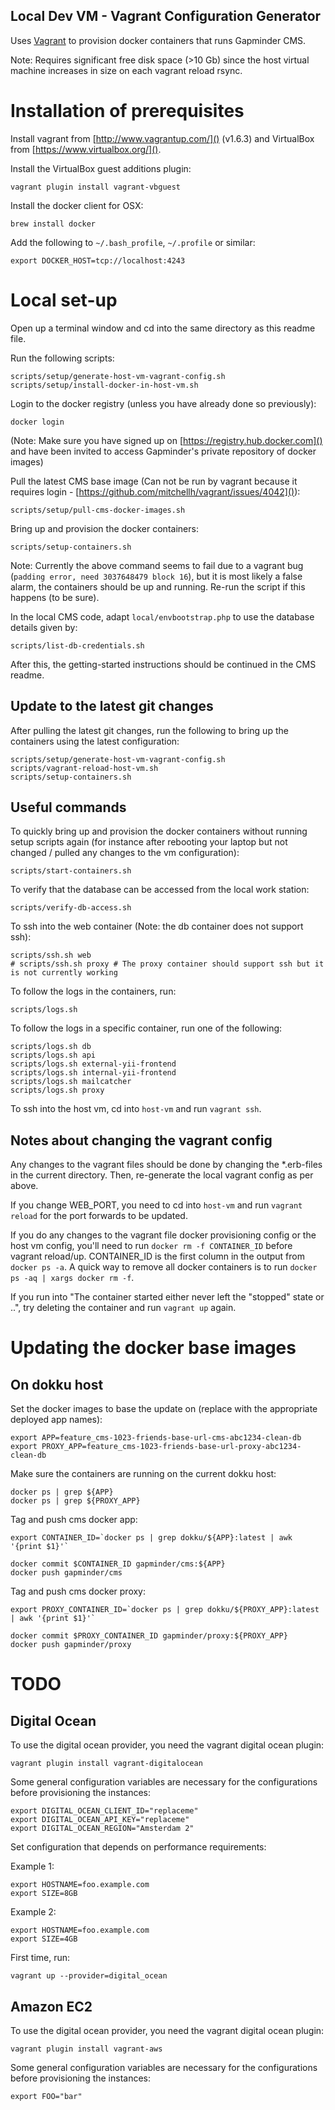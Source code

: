 Local Dev VM - Vagrant Configuration Generator
-----------------------------

Uses [Vagrant](http://www.vagrantup.com/) to provision docker containers that runs Gapminder CMS.

Note: Requires significant free disk space (>10 Gb) since the host virtual machine increases in size on each vagrant reload rsync.

# Installation of prerequisites

Install vagrant from [http://www.vagrantup.com/]() (v1.6.3) and VirtualBox from [https://www.virtualbox.org/]().

Install the VirtualBox guest additions plugin:

    vagrant plugin install vagrant-vbguest

Install the docker client for OSX:

    brew install docker

Add the following to `~/.bash_profile`, `~/.profile` or similar:

    export DOCKER_HOST=tcp://localhost:4243

# Local set-up

Open up a terminal window and cd into the same directory as this readme file.

Run the following scripts:

    scripts/setup/generate-host-vm-vagrant-config.sh
    scripts/setup/install-docker-in-host-vm.sh

Login to the docker registry (unless you have already done so previously):

    docker login

(Note: Make sure you have signed up on [https://registry.hub.docker.com]() and have been invited to access Gapminder's private repository of docker images)

Pull the latest CMS base image (Can not be run by vagrant because it requires login - [https://github.com/mitchellh/vagrant/issues/4042]()):

    scripts/setup/pull-cms-docker-images.sh

Bring up and provision the docker containers:

    scripts/setup-containers.sh

Note: Currently the above command seems to fail due to a vagrant bug (`padding error, need 3037648479 block 16`), but it is most likely a false alarm, the containers should be up and running. Re-run the script if this happens (to be sure).

In the local CMS code, adapt `local/envbootstrap.php` to use the database details given by:

    scripts/list-db-credentials.sh

After this, the getting-started instructions should be continued in the CMS readme.

## Update to the latest git changes

After pulling the latest git changes, run the following to bring up the containers using the latest configuration:

    scripts/setup/generate-host-vm-vagrant-config.sh
    scripts/vagrant-reload-host-vm.sh
    scripts/setup-containers.sh

## Useful commands

To quickly bring up and provision the docker containers without running setup scripts again (for instance after rebooting your laptop but not changed / pulled any changes to the vm configuration):

    scripts/start-containers.sh

To verify that the database can be accessed from the local work station:

    scripts/verify-db-access.sh

To ssh into the web container (Note: the db container does not support ssh):

    scripts/ssh.sh web
    # scripts/ssh.sh proxy # The proxy container should support ssh but it is not currently working

To follow the logs in the containers, run:

    scripts/logs.sh

To follow the logs in a specific container, run one of the following:

    scripts/logs.sh db
    scripts/logs.sh api
    scripts/logs.sh external-yii-frontend
    scripts/logs.sh internal-yii-frontend
    scripts/logs.sh mailcatcher
    scripts/logs.sh proxy

To ssh into the host vm, cd into `host-vm` and run `vagrant ssh`.

## Notes about changing the vagrant config

Any changes to the vagrant files should be done by changing the *.erb-files in the current directory. Then, re-generate the local vagrant config as per above.

If you change WEB_PORT, you need to cd into `host-vm` and run `vagrant reload` for the port forwards to be updated.

If you do any changes to the vagrant file docker provisioning config or the host vm config, you'll need to run `docker rm -f CONTAINER_ID` before vagrant reload/up. CONTAINER_ID is the first column in the output from `docker ps -a`. A quick way to remove all docker containers is to run `docker ps -aq | xargs docker rm -f`.

If you run into "The container started either never left the "stopped" state or ..", try deleting the container and run `vagrant up` again.

# Updating the docker base images

## On dokku host

Set the docker images to base the update on (replace with the appropriate deployed app names):

    export APP=feature_cms-1023-friends-base-url-cms-abc1234-clean-db
    export PROXY_APP=feature_cms-1023-friends-base-url-proxy-abc1234-clean-db

Make sure the containers are running on the current dokku host:

    docker ps | grep ${APP}
    docker ps | grep ${PROXY_APP}

Tag and push cms docker app:

    export CONTAINER_ID=`docker ps | grep dokku/${APP}:latest | awk '{print $1}'`

    docker commit $CONTAINER_ID gapminder/cms:${APP}
    docker push gapminder/cms

Tag and push cms docker proxy:

    export PROXY_CONTAINER_ID=`docker ps | grep dokku/${PROXY_APP}:latest | awk '{print $1}'`

    docker commit $PROXY_CONTAINER_ID gapminder/proxy:${PROXY_APP}
    docker push gapminder/proxy

# TODO

## Digital Ocean

To use the digital ocean provider, you need the vagrant digital ocean plugin:

    vagrant plugin install vagrant-digitalocean

Some general configuration variables are necessary for the configurations before provisioning the instances:

    export DIGITAL_OCEAN_CLIENT_ID="replaceme"
    export DIGITAL_OCEAN_API_KEY="replaceme"
    export DIGITAL_OCEAN_REGION="Amsterdam 2"

Set configuration that depends on performance requirements:

Example 1:

    export HOSTNAME=foo.example.com
    export SIZE=8GB

Example 2:

    export HOSTNAME=foo.example.com
    export SIZE=4GB

First time, run:

    vagrant up --provider=digital_ocean

## Amazon EC2

To use the digital ocean provider, you need the vagrant digital ocean plugin:

    vagrant plugin install vagrant-aws

Some general configuration variables are necessary for the configurations before provisioning the instances:

    export FOO="bar"
